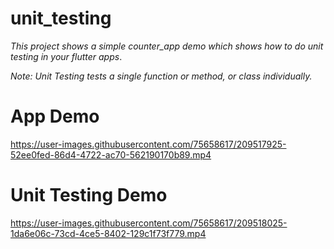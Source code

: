 # unit_testing
_This project shows a simple counter_app demo which shows how to do unit testing in your flutter apps_.

_Note: Unit Testing tests a single function or method, or class individually._

# App Demo
https://user-images.githubusercontent.com/75658617/209517925-52ee0fed-86d4-4722-ac70-562190170b89.mp4

# Unit Testing Demo
https://user-images.githubusercontent.com/75658617/209518025-1da6e06c-73cd-4ce5-8402-129c1f73f779.mp4




